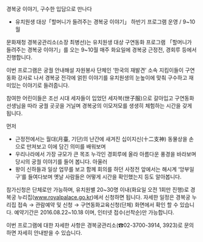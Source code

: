 경복궁 이야기, 구수한 입담으로 만나다
- 유치원생 대상「할머니가 들려주는 경복궁 이야기」
하반기 프로그램 운영 / 9~10월

문화재청 경복궁관리소(소장 최병선)는 유치원생 대상 구연동화 프로그램 「할머니가 들려주는 경복궁 이야기」를 오는 9~10월 매주 화요일에 경복궁 근정전, 경회루 등에서 진행합니다.

이번 프로그램은 궁궐 안내해설 자원봉사 단체인 ‘한국의 재발견’ 소속 지킴이들이 구연동화 강사로 나서 경복궁 전각에 얽힌 이야기를 유치원생의 눈높이에 맞춰 구수하고 재미있는 이야기로 들려줍니다.

참여한 어린이들은 조선 시대 세자들이 입었던 세자복(世子服)으로 갈아입고 구연동화 선생님을 따라 궁궐 곳곳을 거닐며 경복궁의 이모저모를 생생히 체험하는 시간을 갖게 됩니다.

먼저
- 근정전에서는 월대(月臺, 기단)의 난간에 새겨진 십이지신(十二支神) 동물상을 손으로 만져보고 이에 담긴 의미를 배워보며
- 우리나라에서 가장 규모가 큰 목조 누각인 경회루에 올라 아름다운 풍경을 바라보며 당시의 궁궐 이야기를 들어 봅니다. 아울러
- 왕이 신하들과 일상 업무를 보고 함께 회의를 하던 사정전 앞에서는 해시계 ‘앙부일구’를 들여다보며 옛날 사람들은 어떻게 시간을 확인했는지 등도 알아봅니다.

참가신청은 단체로만 가능하며, 유치원별 20~30명 이내(화요일 오전 1회만 진행)로 경복궁 누리집(www.royalpalace.go.kr)에서 신청하면 됩니다. 자세한 일정은 경복궁 누리집 접속 → 관람예약 및 신청 → 구연동화교육신청(단체) 화면에서 확인 할 수 있습니다. 예약기간은 2016.08.22~10.18 이며, 인터넷 접수(선착순)만 가능합니다.

이번 프로그램에 대한 자세한 사항은 경복궁관리소(☎02-3700-3914, 3923)로 문의하면 자세히 안내받을 수 있습니다.
